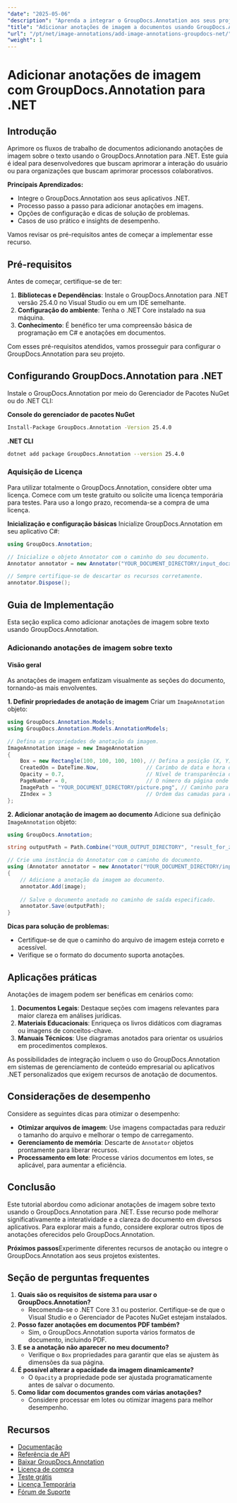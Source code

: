 ```yaml
---
"date": "2025-05-06"
"description": "Aprenda a integrar o GroupDocs.Annotation aos seus projetos .NET para aprimorar documentos com anotações de imagem. Aumente o engajamento do usuário e simplifique a colaboração."
"title": "Adicionar anotações de imagem a documentos usando GroupDocs.Annotation para .NET"
"url": "/pt/net/image-annotations/add-image-annotations-groupdocs-net/"
"weight": 1
---
```


# Adicionar anotações de imagem com GroupDocs.Annotation para .NET

## Introdução

Aprimore os fluxos de trabalho de documentos adicionando anotações de imagem sobre o texto usando o GroupDocs.Annotation para .NET. Este guia é ideal para desenvolvedores que buscam aprimorar a interação do usuário ou para organizações que buscam aprimorar processos colaborativos.

**Principais Aprendizados:**
- Integre o GroupDocs.Annotation aos seus aplicativos .NET.
- Processo passo a passo para adicionar anotações em imagens.
- Opções de configuração e dicas de solução de problemas.
- Casos de uso prático e insights de desempenho.

Vamos revisar os pré-requisitos antes de começar a implementar esse recurso.

## Pré-requisitos
Antes de começar, certifique-se de ter:

1. **Bibliotecas e Dependências**: Instale o GroupDocs.Annotation para .NET versão 25.4.0 no Visual Studio ou em um IDE semelhante.
2. **Configuração do ambiente**: Tenha o .NET Core instalado na sua máquina.
3. **Conhecimento**: É benéfico ter uma compreensão básica de programação em C# e anotações em documentos.

Com esses pré-requisitos atendidos, vamos prosseguir para configurar o GroupDocs.Annotation para seu projeto.

## Configurando GroupDocs.Annotation para .NET
Instale o GroupDocs.Annotation por meio do Gerenciador de Pacotes NuGet ou do .NET CLI:

**Console do gerenciador de pacotes NuGet**
```bash
Install-Package GroupDocs.Annotation -Version 25.4.0
```

**.NET CLI**
```bash
dotnet add package GroupDocs.Annotation --version 25.4.0
```

### Aquisição de Licença
Para utilizar totalmente o GroupDocs.Annotation, considere obter uma licença. Comece com um teste gratuito ou solicite uma licença temporária para testes. Para uso a longo prazo, recomenda-se a compra de uma licença.

**Inicialização e configuração básicas**
Inicialize GroupDocs.Annotation em seu aplicativo C#:

```csharp
using GroupDocs.Annotation;

// Inicialize o objeto Annotator com o caminho do seu documento.
Annotator annotator = new Annotator("YOUR_DOCUMENT_DIRECTORY/input_docx.docx");

// Sempre certifique-se de descartar os recursos corretamente.
annotator.Dispose();
```

## Guia de Implementação
Esta seção explica como adicionar anotações de imagem sobre texto usando GroupDocs.Annotation.

### Adicionando anotações de imagem sobre texto
#### Visão geral
As anotações de imagem enfatizam visualmente as seções do documento, tornando-as mais envolventes.

**1. Definir propriedades de anotação de imagem**
Criar um `ImageAnnotation` objeto:

```csharp
using GroupDocs.Annotation.Models;
using GroupDocs.Annotation.Models.AnnotationModels;

// Defina as propriedades de anotação da imagem.
ImageAnnotation image = new ImageAnnotation
{
    Box = new Rectangle(100, 100, 100, 100), // Defina a posição (X, Y) e o tamanho (Largura, Altura).
    CreatedOn = DateTime.Now,               // Carimbo de data e hora de quando a anotação foi criada.
    Opacity = 0.7,                          // Nível de transparência da imagem.
    PageNumber = 0,                         // O número da página onde a anotação será colocada.
    ImagePath = "YOUR_DOCUMENT_DIRECTORY/picture.png", // Caminho para o arquivo de imagem usado para anotação.
    ZIndex = 3                              // Ordem das camadas para renderização de anotações.
};
```

**2. Adicionar anotação de imagem ao documento**
Adicione sua definição `ImageAnnotation` objeto:

```csharp
using GroupDocs.Annotation;

string outputPath = Path.Combine("YOUR_OUTPUT_DIRECTORY", "result_for_zIndex.docx");

// Crie uma instância do Annotator com o caminho do documento.
using (Annotator annotator = new Annotator("YOUR_DOCUMENT_DIRECTORY/input_docx.docx"))
{
    // Adicione a anotação da imagem ao documento.
    annotator.Add(image);
    
    // Salve o documento anotado no caminho de saída especificado.
    annotator.Save(outputPath);
}
```

**Dicas para solução de problemas:**
- Certifique-se de que o caminho do arquivo de imagem esteja correto e acessível.
- Verifique se o formato do documento suporta anotações.

## Aplicações práticas
Anotações de imagem podem ser benéficas em cenários como:

1. **Documentos Legais**: Destaque seções com imagens relevantes para maior clareza em análises jurídicas.
2. **Materiais Educacionais**: Enriqueça os livros didáticos com diagramas ou imagens de conceitos-chave.
3. **Manuais Técnicos**: Use diagramas anotados para orientar os usuários em procedimentos complexos.

As possibilidades de integração incluem o uso do GroupDocs.Annotation em sistemas de gerenciamento de conteúdo empresarial ou aplicativos .NET personalizados que exigem recursos de anotação de documentos.

## Considerações de desempenho
Considere as seguintes dicas para otimizar o desempenho:
- **Otimizar arquivos de imagem**: Use imagens compactadas para reduzir o tamanho do arquivo e melhorar o tempo de carregamento.
- **Gerenciamento de memória**: Descarte de `Annotator` objetos prontamente para liberar recursos.
- **Processamento em lote**: Processe vários documentos em lotes, se aplicável, para aumentar a eficiência.

## Conclusão
Este tutorial abordou como adicionar anotações de imagem sobre texto usando o GroupDocs.Annotation para .NET. Esse recurso pode melhorar significativamente a interatividade e a clareza do documento em diversos aplicativos. Para explorar mais a fundo, considere explorar outros tipos de anotações oferecidos pelo GroupDocs.Annotation.

**Próximos passos**Experimente diferentes recursos de anotação ou integre o GroupDocs.Annotation aos seus projetos existentes.

## Seção de perguntas frequentes
1. **Quais são os requisitos de sistema para usar o GroupDocs.Annotation?**
   - Recomenda-se o .NET Core 3.1 ou posterior. Certifique-se de que o Visual Studio e o Gerenciador de Pacotes NuGet estejam instalados.
2. **Posso fazer anotações em documentos PDF também?**
   - Sim, o GroupDocs.Annotation suporta vários formatos de documento, incluindo PDF.
3. **E se a anotação não aparecer no meu documento?**
   - Verifique o `Box` propriedades para garantir que elas se ajustem às dimensões da sua página.
4. **É possível alterar a opacidade da imagem dinamicamente?**
   - O `Opacity` a propriedade pode ser ajustada programaticamente antes de salvar o documento.
5. **Como lidar com documentos grandes com várias anotações?**
   - Considere processar em lotes ou otimizar imagens para melhor desempenho.

## Recursos
- [Documentação](https://docs.groupdocs.com/annotation/net/)
- [Referência de API](https://reference.groupdocs.com/annotation/net/)
- [Baixar GroupDocs.Annotation](https://releases.groupdocs.com/annotation/net/)
- [Licença de compra](https://purchase.groupdocs.com/buy)
- [Teste grátis](https://releases.groupdocs.com/annotation/net/)
- [Licença Temporária](https://purchase.groupdocs.com/temporary-license/)
- [Fórum de Suporte](https://forum.groupdocs.com/c/annotation/)